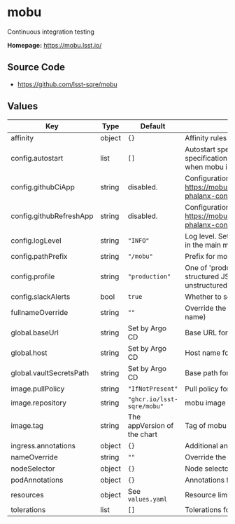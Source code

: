 # mobu

Continuous integration testing

**Homepage:** <https://mobu.lsst.io/>

## Source Code

* <https://github.com/lsst-sqre/mobu>

## Values

| Key | Type | Default | Description |
|-----|------|---------|-------------|
| affinity | object | `{}` | Affinity rules for the mobu frontend pod |
| config.autostart | list | `[]` | Autostart specification. Must be a list of mobu flock specifications. Each flock listed will be automatically started when mobu is started. |
| config.githubCiApp | string | disabled. | Configuration for the GitHub refresh app integration. See https://mobu.lsst.io/operations/github_ci_app.html#add-phalanx-configuration |
| config.githubRefreshApp | string | disabled. | Configuration for the GitHub refresh app integration. See https://mobu.lsst.io/operations/github_refresh_app.html#add-phalanx-configuration |
| config.logLevel | string | `"INFO"` | Log level. Set to 'DEBUG' to include the output from all flocks in the main mobu log. |
| config.pathPrefix | string | `"/mobu"` | Prefix for mobu's API routes. |
| config.profile | string | `"production"` | One of 'production' or 'development'. 'production' configures structured JSON logging, and 'development' configures unstructured human readable logging. |
| config.slackAlerts | bool | `true` | Whether to send alerts and status to Slack. |
| fullnameOverride | string | `""` | Override the full name for resources (includes the release name) |
| global.baseUrl | string | Set by Argo CD | Base URL for the environment |
| global.host | string | Set by Argo CD | Host name for ingress |
| global.vaultSecretsPath | string | Set by Argo CD | Base path for Vault secrets |
| image.pullPolicy | string | `"IfNotPresent"` | Pull policy for the mobu image |
| image.repository | string | `"ghcr.io/lsst-sqre/mobu"` | mobu image to use |
| image.tag | string | The appVersion of the chart | Tag of mobu image to use |
| ingress.annotations | object | `{}` | Additional annotations to add to the ingress |
| nameOverride | string | `""` | Override the base name for resources |
| nodeSelector | object | `{}` | Node selector rules for the mobu frontend pod |
| podAnnotations | object | `{}` | Annotations for the mobu frontend pod |
| resources | object | See `values.yaml` | Resource limits and requests for the mobu frontend pod |
| tolerations | list | `[]` | Tolerations for the mobu frontend pod |
